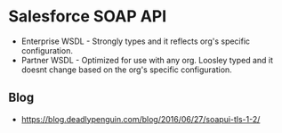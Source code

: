 # Salesforce SOAP API

* Enterprise WSDL - Strongly types and it reflects org's specific configuration.
* Partner WSDL - Optimized for use with any org.  Loosley typed and it doesnt change based on the org's specific configuration.

## Blog
* https://blog.deadlypenguin.com/blog/2016/06/27/soapui-tls-1-2/

##
